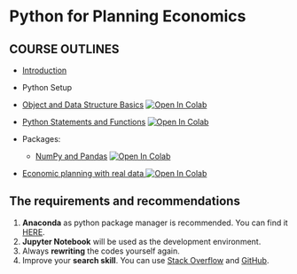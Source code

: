 # Python for Planning Economics

## COURSE OUTLINES

- [Introduction](https://github.com/saeed-saffari/python-for-econ-spring-2022/blob/main/Planning%20Economics/Python%20for%20Economics%20-%20Introduction%20-%20ATU%20-%20spr%202022.pdf)
- Python Setup
- [Object and Data Structure Basics](https://github.com/saeed-saffari/python-for-econ-spring-2022/blob/main/Planning%20Economics/1.%20Data%20Structure%20Basic.ipynb) [![Open In Colab](https://colab.research.google.com/assets/colab-badge.svg)](https://colab.research.google.com/github/saeed-saffari/python-for-econ-spring-2022/blob/main/Planning%20Economics/1.%20Data%20Structure%20Basic.ipynb)

- [Python Statements and Functions]() [![Open In Colab](https://colab.research.google.com/assets/colab-badge.svg)](https://colab.research.google.com/github/saeed-saffari/)

- Packages:
  - [NumPy and Pandas]() [![Open In Colab](https://colab.research.google.com/assets/colab-badge.svg)](https://colab.research.google.com/github/saeed-saffari/)

- [Economic planning with real data ]()[![Open In Colab](https://colab.research.google.com/assets/colab-badge.svg)](https://colab.research.google.com/github/saeed-saffari/)


## The requirements and recommendations

1. **Anaconda** as python package manager is recommended. You can find it [HERE](https://www.anaconda.com/products/individual).
2. **Jupyter Notebook** will be used as the development environment.
3. Always **rewriting** the codes yourself again.
4. Improve your **search skill**. You can use [Stack Overflow](https://stackoverflow.com/) and [GitHub](https://github.com/).
